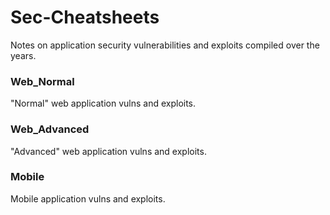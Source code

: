 # Sec-Cheatsheets

Notes on application security vulnerabilities and exploits compiled over the years.

### Web_Normal

"Normal" web application vulns and exploits.

### Web_Advanced

"Advanced" web application vulns and exploits.

### Mobile

Mobile application vulns and exploits.
